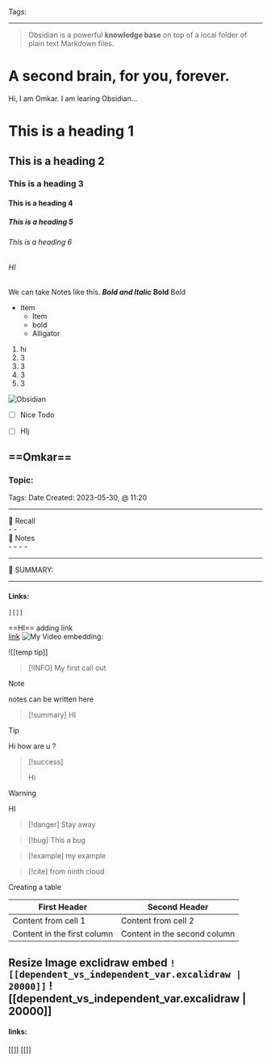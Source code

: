 
Tags: 

------------------------------------------
> Obsidian is a powerful **knowledge base** on top of a local folder of plain text Markdown files.

# A second brain, for you, forever.


Hi, I am Omkar. I am learing Obsidian...
# This is a heading 1
## This is a heading 2
### This is a heading 3 
#### This is a heading 4
##### This is a heading 5
###### This is a heading 6
###### HI 
We can take Notes like this. 
_**Bold and Italic**_
**Bold** Bold 


- Item
	- Item
	- bold
	- Alligator
1. hi
1. 3
2. 3
3. 3
4. 3

![Obsidian](https://obsidian.md/images/banner.png)

- [ ] Nice Todo

- [ ] HIj 

==Omkar==
------------------------- 

### Topic: 
Tags: 
Date Created:  2023-05-30, @ 11:20

---

<aside>
🧠 Recall
</aside>
- 
- 

<aside>
📄 Notes

</aside>
- 
- 
- 
- 

---

<aside>
📌 SUMMARY:

</aside>


---

#### Links:
	[[]]
==HI==
adding link  
[link](obsidian://open?vault=My%20Data%20Science%20Notes&file=Orphans%2FVocabulary)
![My Video](https://youtu.be/57OO7_ZQV_4)
embedding: 

![[temp tip]]


>[!INFO]
>My first call out

>[!note]
>notes can be written here

>[!summary]
>HI

>[!tip]
>Hi how are u ?

>[!success]
>
>Hi

>[!warning] 
>HI

>[!danger]
>Stay away
 
>[!bug]
>This a bug

>[!example]
>my example

>[!cite]
>from ninth cloud

Creating a table

First Header | Second Header 
--- | --- 
Content from cell 1 | Content from cell 2 
Content in the first column | Content in the second column

Resize Image 
exclidraw embed
`![[dependent_vs_independent_var.excalidraw | 20000]]`
![[dependent_vs_independent_var.excalidraw | 20000]]
---------------------
#### links:
[[]]
[[]]